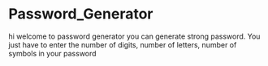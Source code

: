 # Password_Generator
hi welcome to password generator you can generate strong password.
You just have to enter the number of digits, number of letters, number of symbols in your password
